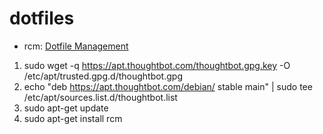 # dotfiles
- rcm: [Dotfile Management](https://github.com/thoughtbot/rcm)
1. sudo wget -q https://apt.thoughtbot.com/thoughtbot.gpg.key -O /etc/apt/trusted.gpg.d/thoughtbot.gpg
2. echo "deb https://apt.thoughtbot.com/debian/ stable main" | sudo tee /etc/apt/sources.list.d/thoughtbot.list
3. sudo apt-get update
4. sudo apt-get install rcm
